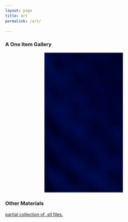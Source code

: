 ```yaml
---
layout: page
title: Art
permalink: /art/

---
```

### A One Item Gallery


<p align="center">
<img 
    alt="Exhibit One!" class="picture" src="/assets/exhibit1.jpg" width="50%"
    onmouseover="this.src='/assets/placeholder.jpg'"
    onmouseout="this.src='/assets/placeholder.jpg'" 
    >
</p>



### Other Materials


[partial collection of .stl files.][3dprinted]

<!---[a tribute to the man who took it to the next level]({{ site.url }}/assets/jjmix.mp3)
-->

[3dprinted]:https://github.com/wkusner/3DPrinter
